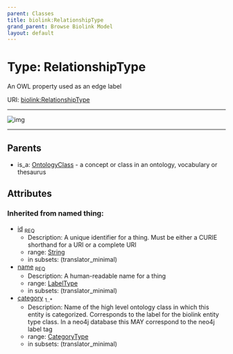 ```yaml
---
parent: Classes
title: biolink:RelationshipType
grand_parent: Browse Biolink Model
layout: default
---
```


# Type: RelationshipType


An OWL property used as an edge label

URI: [biolink:RelationshipType](https://w3id.org/biolink/vocab/RelationshipType)


---

![img](http://yuml.me/diagram/nofunky;dir:TB/class/[OntologyClass]%5E-[RelationshipType|id(i):string;name(i):label_type;category(i):category_type%20%2B],[OntologyClass])

---


## Parents

 *  is_a: [OntologyClass](OntologyClass.md) - a concept or class in an ontology, vocabulary or thesaurus

## Attributes


### Inherited from named thing:

 * [id](id.md)  <sub>REQ</sub>
    * Description: A unique identifier for a thing. Must be either a CURIE shorthand for a URI or a complete URI
    * range: [String](types/String.md)
    * in subsets: (translator_minimal)
 * [name](name.md)  <sub>REQ</sub>
    * Description: A human-readable name for a thing
    * range: [LabelType](types/LabelType.md)
    * in subsets: (translator_minimal)
 * [category](category.md)  <sub>1..*</sub>
    * Description: Name of the high level ontology class in which this entity is categorized. Corresponds to the label for the biolink entity type class. In a neo4j database this MAY correspond to the neo4j label tag
    * range: [CategoryType](types/CategoryType.md)
    * in subsets: (translator_minimal)
